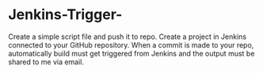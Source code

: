 # Jenkins-Trigger-
Create a simple script file and push it to repo. Create a project in Jenkins connected to your GitHub repository. When a commit is made to your repo, automatically build must get triggered from Jenkins and the output must be shared to me via email.
